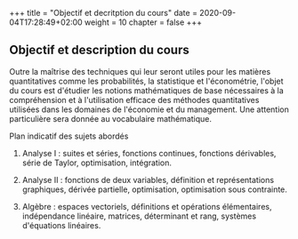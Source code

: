 +++
title = "Objectif et decritption du cours"
date = 2020-09-04T17:28:49+02:00
weight = 10
chapter = false
+++



## Objectif et description du cours

Outre la maîtrise des techniques qui leur seront utiles pour les matières quantitatives comme les probabilités, la statistique et l'économétrie, l'objet du cours est d'étudier les notions mathématiques de base nécessaires à la compréhension et à l'utilisation efficace des méthodes quantitatives utilisées dans les domaines de l'économie et du management.  Une attention particulière sera donnée au vocabulaire mathématique.


Plan indicatif des sujets abordés 

1) Analyse I : suites et séries, fonctions continues, fonctions dérivables, série de Taylor, optimisation, intégration.

2) Analyse II : fonctions de deux variables, définition et représentations graphiques, dérivée partielle, optimisation, optimisation sous contrainte.

3) Algèbre : espaces vectoriels, définitions et opérations élémentaires, indépendance linéaire, matrices, déterminant et rang, systèmes d'équations linéaires.


<!--

# Titre

## Sous-titre
Voir la première vidéo sur le truc ci-dessous


<!--
This is a comment
-->


<!--
~~Strike through this text.~~


> **Fusion Drive** combines a hard drive with a flash storage (solid-state drive) and presents it as a single logical volume with the space of both drives combined.
-->

<!--
To make a link
<https://google.com>
-->



<!--
To make a link with a name
[google](https://google.com)
-->



<!--
to insert an image



![Minion](https://octodex.github.com/images/minion.png)
-->


<!--
<iframe width="560" height="315"
src="https://www.youtube.com/embed/MUQfKFzIOeU" 
frameborder="0" 
allow="accelerometer; autoplay; encrypted-media; gyroscope; picture-in-picture" 
allowfullscreen></iframe>
-->

<!--
to insert a gif, must save the gice into a folder in which the gif will appear.
![Dance](/Syllabus/dance.gif?classes=shadow)

![Alt Text](https://media.giphy.com/media/vFKqnCdLPNOKc/giphy.gif?width=500px)

-->




<!--
to insert a youtube video
-->

<!--
[![Everything Is AWESOME](https://yt-embed.herokuapp.com/embed?v=imu9AooxLSg)](https://www.youtube.com/watch?v=imu9AooxLSg "Everything Is AWESOME")

<iframe width="560" height="315" src="https://www.youtube.com/embed/imu9AooxLSg" frameborder="0" allow="accelerometer; autoplay; encrypted-media; gyroscope; picture-in-picture" allowfullscreen></iframe>
-->
